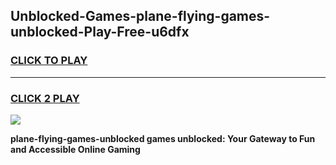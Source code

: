 
## Unblocked-Games-plane-flying-games-unblocked-Play-Free-u6dfx
<h3>
<a href="https://premium76.site?title=plane-flying-games-unblocked&ref=20A">CLICK TO PLAY</a></h3>
<hr>

<h3>
<a href="https://premium76.site?title=plane-flying-games-unblocked&ref=20A">CLICK 2 PLAY</a>
  
</h3>

<a href="https://premium76.site?title=plane-flying-games-unblocked&ref=20A"><img src="https://clearcache.store/games.png"></a>


**plane-flying-games-unblocked games unblocked: Your Gateway to Fun and Accessible Online Gaming**
